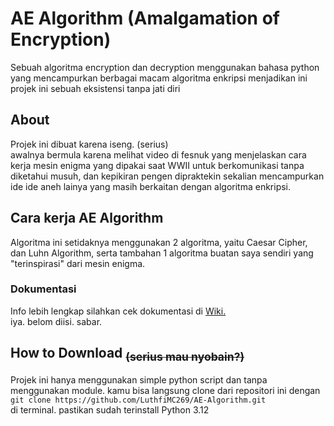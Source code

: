 # AE Algorithm (Amalgamation of Encryption)
Sebuah algoritma encryption dan decryption menggunakan bahasa python yang mencampurkan
berbagai macam algoritma enkripsi menjadikan ini projek ini sebuah eksistensi tanpa
jati diri

## About
Projek ini dibuat karena iseng. (serius)\
awalnya bermula karena melihat video di fesnuk yang menjelaskan cara kerja mesin enigma
yang dipakai saat WWII untuk berkomunikasi tanpa diketahui musuh, dan kepikiran pengen
dipraktekin sekalian mencampurkan ide ide aneh lainya yang masih berkaitan dengan algoritma
enkripsi.

## Cara kerja AE Algorithm
Algoritma ini setidaknya menggunakan 2 algoritma, yaitu Caesar Cipher, dan Luhn Algorithm,
serta tambahan 1 algoritma buatan saya sendiri yang "terinspirasi" dari mesin enigma.
### Dokumentasi
Info lebih lengkap silahkan cek dokumentasi di [Wiki.](https://github.com/LuthfiMC269/AE-Algorithm/wiki/) \
iya. belom diisi. sabar.


## How to Download <sub>~~(serius mau nyobain?)~~</sub>
Projek ini hanya menggunakan simple python script dan tanpa menggunakan module. kamu  bisa langsung clone
dari repositori ini dengan\
`git clone https://github.com/LuthfiMC269/AE-Algorithm.git` \
di terminal. pastikan sudah terinstall Python 3.12
